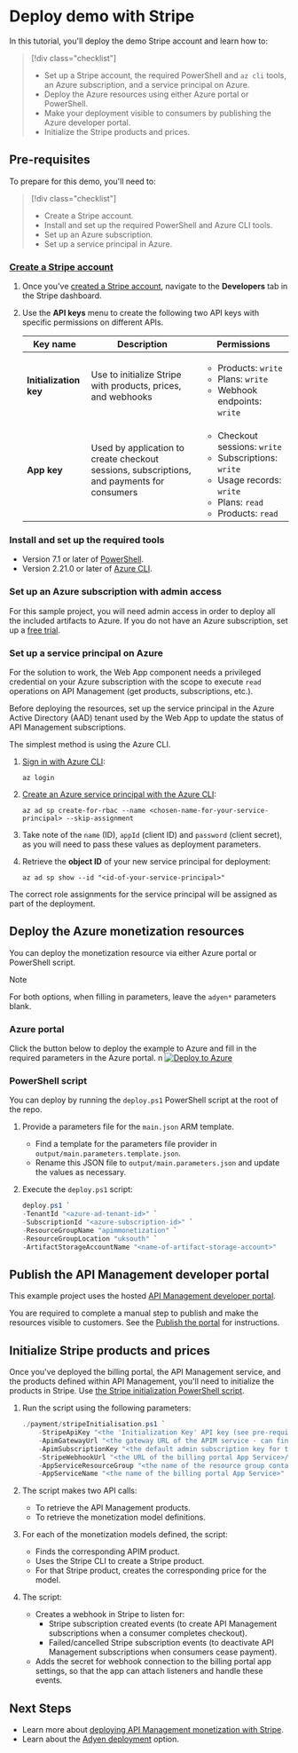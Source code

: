 # Deploy demo with Stripe

In this tutorial, you'll deploy the demo Stripe account and learn how to:

> [!div class="checklist"]
> * Set up a Stripe account, the required PowerShell and `az cli` tools, an Azure subscription, and a service principal on Azure. 
> * Deploy the Azure resources using either Azure portal or PowerShell.
> * Make your deployment visible to consumers by publishing the Azure developer portal.
> * Initialize the Stripe products and prices.

## Pre-requisites

To prepare for this demo, you'll need to:

> [!div class="checklist"]
> * Create a Stripe account.
> * Install and set up the required PowerShell and Azure CLI tools.
> * Set up an Azure subscription.
> * Set up a service principal in Azure.

### [Create a Stripe account](https://dashboard.stripe.com/register)

1. Once you've [created a Stripe account](https://dashboard.stripe.com/register), navigate to the **Developers** tab in the Stripe dashboard.
1. Use the **API keys** menu to create the following two API keys with specific permissions on different APIs.

    | Key name               | Description                                                                                | Permissions                                                                                                                                               |
    |------------------------|--------------------------------------------------------------------------------------------|-----------------------------------------------------------------------------------------------------------------------------------------------------------|
    | **Initialization key** | Use to initialize Stripe with products, prices, and webhooks                               | <ul><li>Products: `write`</li><li>Plans: `write`</li><li>Webhook endpoints: `write`</li></ul>                                                             |
    | **App key**            | Used by application to create checkout sessions, subscriptions, and payments for consumers | <ul><li>Checkout sessions: `write`</li><li>Subscriptions: `write`</li><li>Usage records: `write`</li><li>Plans: `read`</li><li>Products: `read`</li></ul> |

### Install and set up the required tools

- Version 7.1 or later of [PowerShell](https://docs.microsoft.com/en-us/powershell/scripting/install/installing-powershell?view=powershell-7.1).
- Version 2.21.0 or later of [Azure CLI](https://docs.microsoft.com/en-us/cli/azure/install-azure-cli).

### Set up an Azure subscription with admin access

For this sample project, you will need admin access in order to deploy all the included artifacts to Azure. If you do not have an Azure subscription, set up a [free trial](https://azure.microsoft.com/).

### Set up a service principal on Azure

For the solution to work, the Web App component needs a privileged credential on your Azure subscription with the scope to execute `read` operations on API Management (get products, subscriptions, etc.).

Before deploying the resources, set up the service principal in the Azure Active Directory (AAD) tenant used by the Web App to update the status of API Management subscriptions.

The simplest method is using the Azure CLI.

1. [Sign in with Azure CLI](../cli/azure/authenticate-azure-cli.md#sign-in-interactively):

    ```azurecli-interactive
    az login
    ```
2. [Create an Azure service principal with the Azure CLI](../cli/azure/create-an-azure-service-principal-azure-cli.md#password-based-authentication):

    ```azurecli-interactive
    az ad sp create-for-rbac --name <chosen-name-for-your-service-principal> --skip-assignment
    ```

3. Take note of the `name` (ID), `appId` (client ID) and `password` (client secret), as you will need to pass these values as deployment parameters.

4. Retrieve the **object ID** of your new service principal for deployment:

    ```azurecli-interactive
    az ad sp show --id "<id-of-your-service-principal>"
    ```

The correct role assignments for the service principal will be assigned as part of the deployment.

## Deploy the Azure monetization resources

You can deploy the monetization resource via either Azure portal or PowerShell script. 

>[!NOTE]
> For both options, when filling in parameters, leave the `adyen*` parameters blank.

### Azure portal

Click the button below to deploy the example to Azure and fill in the required parameters in the Azure portal.
n
[![Deploy to Azure](https://aka.ms/deploytoazurebutton)](https://portal.azure.com/#create/Microsoft.Template/uri/https%3A%2F%2Fraw.githubusercontent.com%2Fmicrosoft%2Fazure-api-management-monetization%2Fmain%2Foutput%2Fmain.json)

### PowerShell script

You can deploy by running the `deploy.ps1` PowerShell script at the root of the repo.

1. Provide a parameters file for the `main.json` ARM template. 
    * Find a template for the parameters file provider in `output/main.parameters.template.json`. 
    * Rename this JSON file to `output/main.parameters.json` and update the values as necessary.

2. Execute the `deploy.ps1` script:

    ```powershell
    deploy.ps1 `
    -TenantId "<azure-ad-tenant-id>" `
    -SubscriptionId "<azure-subscription-id>" `
    -ResourceGroupName "apimmonetization" `
    -ResourceGroupLocation "uksouth" `
    -ArtifactStorageAccountName "<name-of-artifact-storage-account>"
    ```

## Publish the API Management developer portal

This example project uses the hosted [API Management developer portal](api-management-howto-developer-portal-customize.md). 

You are required to complete a manual step to publish and make the resources visible to customers. See the [Publish the portal](https://docs.microsoft.com/en-us/azure/api-management/api-management-howto-developer-portal-customize#publish) for instructions.

## Initialize Stripe products and prices

Once you've deployed the billing portal, the API Management service, and the products defined within API Management, you'll need to initialize the products in Stripe. Use [the Stripe initialization PowerShell script](../payment/stripeInitialisation.ps1). 

1. Run the script using the following parameters:

    ```powershell
    ./payment/stripeInitialisation.ps1 `
        -StripeApiKey "<the 'Initialization Key' API key (see pre-requisites)>" `
        -ApimGatewayUrl "<the gateway URL of the APIM service - can find in Azure Portal>" `
        -ApimSubscriptionKey "<the default admin subscription key for the APIM service - can find in Azure Portal>" `
        -StripeWebhookUrl "<the URL of the billing portal App Service>/webhook/stripe" `
        -AppServiceResourceGroup "<the name of the resource group containing the billing portal App Service>" `
        -AppServiceName "<the name of the billing portal App Service>"
    ```   

1. The script makes two API calls:

    * To retrieve the API Management products.
    * To retrieve the monetization model definitions.

1. For each of the monetization models defined, the script:

    * Finds the corresponding APIM product.
    * Uses the Stripe CLI to create a Stripe product.
    * For that Stripe product, creates the corresponding price for the model.

1. The script:

    * Creates a webhook in Stripe to listen for:
        * Stripe subscription created events (to create API Management subscriptions when a consumer completes checkout).
        * Failed/cancelled Stripe subscription events (to deactivate API Management subscriptions when consumers cease payment).
    * Adds the secret for webhook connection to the billing portal app settings, so that the app can attach listeners and handle these events.

## Next Steps

* Learn more about [deploying API Management monetization with Stripe](stripe-details.md).
* Learn about the [Adyen deployment](adyen-details.md) option.